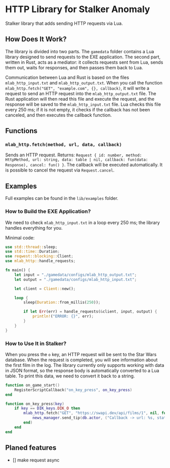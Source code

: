 # HTTP Library for Stalker Anomaly
Stalker library that adds sending HTTP requests via Lua.

## How Does It Work?
The library is divided into two parts. The `gamedata` folder contains a Lua library designed to send requests to the EXE application. The second part, written in Rust, acts as a mediator: it collects requests sent from Lua, sends them out, waits for responses, and then passes them back to Lua.

Communication between Lua and Rust is based on the files `mlab_http_input.txt` and `mlab_http_output.txt`. When you call the function `mlab_http.fetch("GET", "example.com", {}, callback)`, it will write a request to send an HTTP request into the `mlab_http_output.txt` file. The Rust application will then read this file and execute the request, and the response will be saved to the `mlab_http_input.txt` file. Lua checks this file every 250 ms; if it is not empty, it checks if the callback has not been canceled, and then executes the callback function.

## Functions
### `mlab_http.fetch(method, url, data, callback)` 
Sends an HTTP request. 
Returns: 
`Request { id: number, method: HttpMethod, url: string, data: table | nil, callback: fun(data: Response), cancel: fun() }`. 
The callback will be executed automatically. It is possible to cancel the request via `Request.cancel`.

## Examples
Full examples can be found in the `lib/examples` folder.

### How to Build the EXE Application?
We need to check `mlab_http_input.txt` in a loop every 250 ms; the library handles everything for you.

Minimal code:

```rust
use std::thread::sleep;
use std::time::Duration;
use reqwest::blocking::Client;
use mlab_http::handle_requests;

fn main() {
    let input = "./gamedata/configs/mlab_http_output.txt";
    let output = "./gamedata/configs/mlab_http_input.txt";

    let client = Client::new();

    loop {
        sleep(Duration::from_millis(250));

        if let Err(err) = handle_requests(&client, input, output) {
            println!("ERROR: {}", err);
        }
    }
}
```

### How to Use It in Stalker?
When you press the `o` key, an HTTP request will be sent to the Star Wars database. When the request is completed, you will see information about the first film in the log. The library currently only supports working with data in JSON format, so the response body is automatically converted to a Lua table. To print this data, we need to convert it back to a string.

```lua
function on_game_start()
    RegisterScriptCallback("on_key_press", on_key_press)
end

function on_key_press(key)
    if key == DIK_keys.DIK_O then 
        mlab_http.fetch("GET", "https://swapi.dev/api/films/1", nil, function (res)
            news_manager.send_tip(db.actor, ("Callback -> url: %s, status: %s, data: %s"):format(res.url, res.status, mlab_json.stringify(res.data)), nil, nil, 30000)
        end)
    end
end
```

## Planed features
- [] make request async